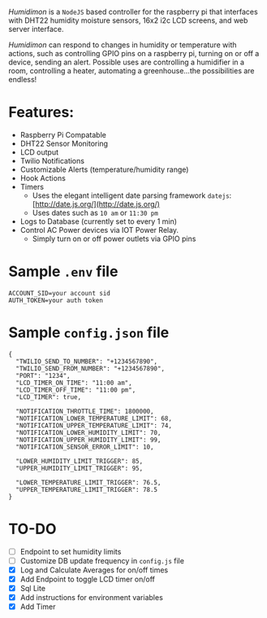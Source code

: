 *Humidimon* is a `NodeJS` based controller for the raspberry pi that interfaces with DHT22 humidity moisture sensors, 16x2 i2c LCD screens, and web server interface.

*Humidimon* can respond to changes in humidity or temperature with actions, such as controlling GPIO pins on a raspberry pi, turning on or off a device, sending an alert. Possible uses are controlling a humidifier in a room, controlling a heater, automating a greenhouse...the possibilities are endless!

# Features:
- Raspberry Pi Compatable
- DHT22 Sensor Monitoring
- LCD output
- Twilio Notifications
- Customizable Alerts (temperature/humidity range)
- Hook Actions
- Timers
  - Uses the elegant intelligent date parsing framework `datejs`:  [http://date.js.org/](http://date.js.org/)
  - Uses dates such as `10 am` or `11:30 pm`
- Logs to Database (currently set to every 1 min)
- Control AC Power devices via IOT Power Relay.
  - Simply turn on or off power outlets via GPIO pins

# Sample `.env` file
```
ACCOUNT_SID=your account sid
AUTH_TOKEN=your auth token
```

# Sample `config.json` file
```
{
  "TWILIO_SEND_TO_NUMBER": "+1234567890",
  "TWILIO_SEND_FROM_NUMBER": "+1234567890",
  "PORT": "1234",
  "LCD_TIMER_ON_TIME": "11:00 am",
  "LCD_TIMER_OFF_TIME": "11:00 pm",
  "LCD_TIMER": true,

  "NOTIFICATION_THROTTLE_TIME": 1800000,
  "NOTIFICATION_LOWER_TEMPERATURE_LIMIT": 68,
  "NOTIFICATION_UPPER_TEMPERATURE_LIMIT": 74,
  "NOTIFICATION_LOWER_HUMIDITY_LIMIT": 70,
  "NOTIFICATION_UPPER_HUMIDITY_LIMIT": 99,
  "NOTIFICATION_SENSOR_ERROR_LIMIT": 10,

  "LOWER_HUMIDITY_LIMIT_TRIGGER": 85,
  "UPPER_HUMIDITY_LIMIT_TRIGGER": 95,

  "LOWER_TEMPERATURE_LIMIT_TRIGGER": 76.5,
  "UPPER_TEMPERATURE_LIMIT_TRIGGER": 78.5
}
```

# TO-DO
- [ ] Endpoint to set humidity limits
- [ ] Customize DB update frequency in `config.js` file
- [x] Log and Calculate Averages for on/off times
- [x] Add Endpoint to toggle LCD timer on/off
- [x] Sql Lite
- [x] Add instructions for environment variables
- [x] Add Timer